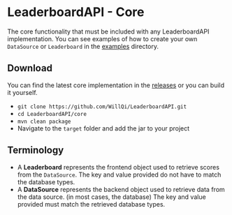 # LeaderboardAPI - Core
The core functionality that must be included with any LeaderboardAPI implementation.
You can see examples of how to create your own `DataSource` or `Leaderboard` in the [examples](https://github.com/WillQi/LeaderboardAPI/tree/master/core/examples) directory.

## Download
You can find the latest core implementation in the [releases](https://github.com/WillQi/LeaderboardAPI/releases) or you can build it yourself.
- `git clone https://github.com/WillQi/LeaderboardAPI.git`
- `cd LeaderboardAPI/core`
- `mvn clean package`
- Navigate to the `target` folder and add the jar to your project

## Terminology
- A **Leaderboard** represents the frontend object used to retrieve scores from the `DataSource`. The key and value provided do not have to match the database types.
- A **DataSource** represents the backend object used to retrieve data from the data source. (in most cases, the database) The key and value provided must match the retrieved database types.